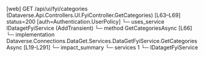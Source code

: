 [web] GET /api/ui/fyi/categories  (Dataverse.Api.Controllers.UI.FyiController.GetCategories)  [L63–L69] status=200 [auth=Authentication.UserPolicy]
  └─ uses_service IDatagetFyiService (AddTransient)
    └─ method GetCategoriesAsync [L66]
      └─ implementation Dataverse.Connections.DataGet.Services.DataGetFyiService.GetCategoriesAsync [L19-L291]
  └─ impact_summary
    └─ services 1
      └─ IDatagetFyiService

